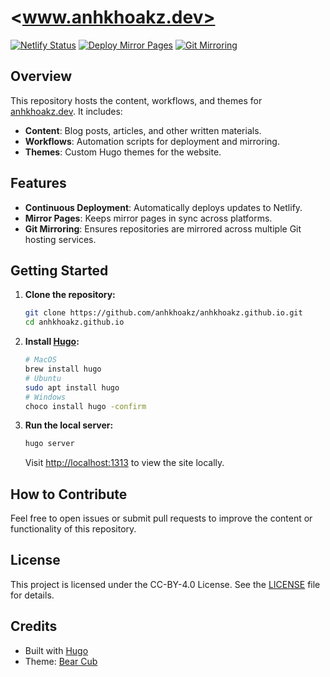 # <www.anhkhoakz.dev>

[![Netlify Status](https://img.shields.io/netlify/bf652528-ca92-4a17-89e1-1ea9e8d24bc0?style=for-the-badge&logo=netlify&color=%2300C7B7)](https://app.netlify.com/sites/anhkhoakz/deploys)
[![Deploy Mirror Pages](https://github.com/anhkhoakz/anhkhoakz.github.io/actions/workflows/deploy-mirror-pages.yaml/badge.svg)](https://github.com/anhkhoakz/anhkhoakz.github.io/actions/workflows/deploy-mirror-pages.yaml)
[![Git Mirroring](https://github.com/anhkhoakz/anhkhoakz.github.io/actions/workflows/git-mirror.yaml/badge.svg)](https://github.com/anhkhoakz/anhkhoakz.github.io/actions/workflows/git-mirror.yaml)

## Overview

This repository hosts the content, workflows, and themes for [anhkhoakz.dev](https://www.anhkhoakz.dev/). It includes:

- **Content**: Blog posts, articles, and other written materials.
- **Workflows**: Automation scripts for deployment and mirroring.
- **Themes**: Custom Hugo themes for the website.

## Features

- **Continuous Deployment**: Automatically deploys updates to Netlify.
- **Mirror Pages**: Keeps mirror pages in sync across platforms.
- **Git Mirroring**: Ensures repositories are mirrored across multiple Git hosting services.

## Getting Started

1. **Clone the repository:**

   ```sh
   git clone https://github.com/anhkhoakz/anhkhoakz.github.io.git
   cd anhkhoakz.github.io
   ```

2. **Install [Hugo](https://gohugo.io/installation/):**

   ```sh
   # MacOS
   brew install hugo
   # Ubuntu
   sudo apt install hugo
   # Windows
   choco install hugo -confirm

3. **Run the local server:**

   ```sh
   hugo server
   ```

   Visit [http://localhost:1313](http://localhost:1313) to view the site locally.

## How to Contribute

Feel free to open issues or submit pull requests to improve the content or functionality of this repository.

## License

This project is licensed under the CC-BY-4.0 License. See the [LICENSE](LICENSE) file for details.

## Credits

- Built with [Hugo](https://gohugo.io/)
- Theme: [Bear Cub](https://github.com/clente/hugo-bearcub)
